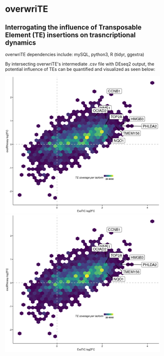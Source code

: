 # overwriTE
## Interrogating the influence of Transposable Element (TE) insertions on trasncriptional dynamics   
  
overwriTE dependencies include: mySQL, python3, R (tidyr, ggextra)  
  
By intersecting overwriTE's intermediate .csv file with DEseq2 output, the potential influence of TEs can be quantified and visualized as seen below:  
  
![Hexplot demonstrating the density of TE coverage across all parts of the transcript](images/hexbin_example.png?raw=true)  
![Boxplots highlighting the statistically significant difference between expression and TE coverage](images/boxplot_example.png?raw=true)  




